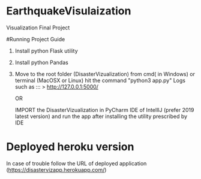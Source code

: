 # EarthquakeVisulaization
Visualization Final Project

#Running Project Guide
1) Install python Flask utility

2) Install python Pandas

3) Move to the root folder (DisasterVizualization) from cmd( in Windows) or terminal (MacOSX or Linux)
   hit the command "python3 app.py"
   Logs such as ::: > http://127.0.0.1:5000/

   OR

   IMPORT the DisasterVizualization in PyCharm IDE of IntellIJ (prefer 2019 latest version)
   and run the app after installing the utility prescribed by IDE



# Deployed heroku version

In case of trouble follow the URL of deployed application (https://disastervizapp.herokuapp.com/)


